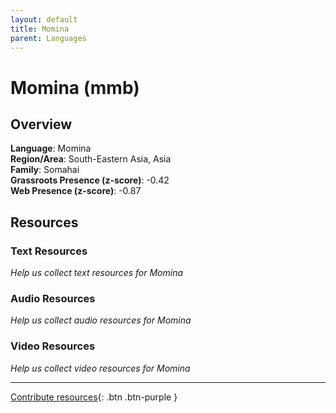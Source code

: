 ```yaml
---
layout: default
title: Momina
parent: Languages
---
```


# Momina (mmb)

## Overview

**Language**: Momina  
**Region/Area**: South-Eastern Asia, Asia  
**Family**: Somahai  
**Grassroots Presence (z-score)**: -0.42  
**Web Presence (z-score)**: -0.87  

## Resources

### Text Resources
*Help us collect text resources for Momina*

### Audio Resources
*Help us collect audio resources for Momina*

### Video Resources
*Help us collect video resources for Momina*

---

[Contribute resources](https://forms.office.com/e/1SfLJx3u1r){: .btn .btn-purple }
